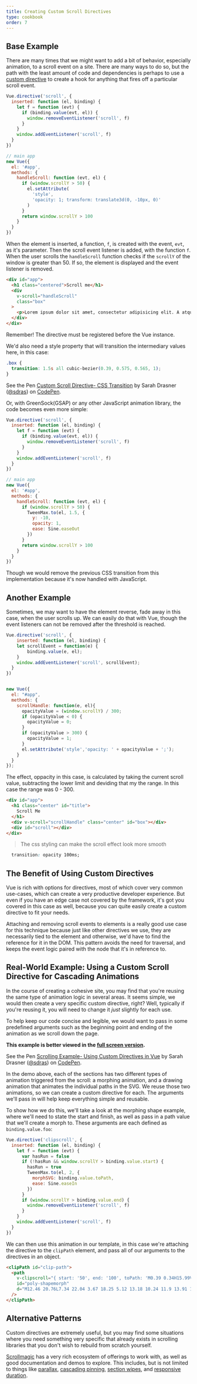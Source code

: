 ```yaml
---
title: Creating Custom Scroll Directives
type: cookbook
order: 7
---
```


## Base Example

There are many times that we might want to add a bit of behavior, especially animation, to a scroll event on a site. There are many ways to do so, but the path with the least amount of code and dependencies is perhaps to use a [custom directive](https://vuejs.org/v2/guide/custom-directive.html) to create a hook for anything that fires off a particular scroll event.

```js
Vue.directive('scroll', {
  inserted: function (el, binding) {
    let f = function (evt) {
      if (binding.value(evt, el)) {
        window.removeEventListener('scroll', f)
      }
    }
    window.addEventListener('scroll', f)
  }
})

// main app
new Vue({
  el: '#app',
  methods: {
    handleScroll: function (evt, el) {
      if (window.scrollY > 50) {
        el.setAttribute(
          'style',
          'opacity: 1; transform: translate3d(0, -10px, 0)'
        )
      }
      return window.scrollY > 100
    }
  }
})
```
When the element is inserted, a function, `f`, is created with the event, `evt`, as it's parameter. Then the scroll event listener is added, with the function `f`. When the user scrolls the `handleScroll` function checks if the `scrollY` of the window is greater than 50. If so, the element is displayed and the event listener is removed. 
```html
<div id="app">
  <h1 class="centered">Scroll me</h1>
  <div
    v-scroll="handleScroll"
    class="box"
  >
    <p>Lorem ipsum dolor sit amet, consectetur adipisicing elit. A atque amet harum aut ab veritatis earum porro praesentium ut corporis. Quasi provident dolorem officia iure fugiat, eius mollitia sequi quisquam.</p>
  </div>
</div>
```

<p class="tip">Remember! The directive must be registered before the Vue instance.</p>

We'd also need a style property that will transition the intermediary values here, in this case:

```css
.box {
  transition: 1.5s all cubic-bezier(0.39, 0.575, 0.565, 1);
}
```

<p data-height="450" data-theme-id="5162" data-slug-hash="983220ed949ac670dff96bdcaf9d3338" data-default-tab="result" data-user="sdras" data-embed-version="2" data-pen-title="Custom Scroll Directive- CSS Transition" class="codepen">See the Pen <a href="https://codepen.io/sdras/pen/983220ed949ac670dff96bdcaf9d3338/">Custom Scroll Directive- CSS Transition</a> by Sarah Drasner (<a href="https://codepen.io/sdras">@sdras</a>) on <a href="https://codepen.io">CodePen</a>.</p>
<script async src="https://static.codepen.io/assets/embed/ei.js"></script>

Or, with GreenSock(GSAP) or any other JavaScript animation library, the code becomes even more simple:

```js
Vue.directive('scroll', {
  inserted: function (el, binding) {
    let f = function (evt) {
      if (binding.value(evt, el)) {
        window.removeEventListener('scroll', f)
      }
    }
    window.addEventListener('scroll', f)
  }
})

// main app
new Vue({
  el: '#app',
  methods: {
    handleScroll: function (evt, el) {
      if (window.scrollY > 50) {
        TweenMax.to(el, 1.5, {
          y: -10,
          opacity: 1,
          ease: Sine.easeOut
        })
      }
      return window.scrollY > 100
    }
  }
})
```

Though we would remove the previous CSS transition from this implementation because it's now handled with JavaScript.

## Another Example

Sometimes, we may want to have the element reverse, fade away in this case, when the user scrolls up. We can easily do that with Vue, though the event listeners can not be removed after the threshold is reached.
```js
Vue.directive('scroll', {
	inserted: function (el, binding) {
  	let scrollEvent = function(e) {
    	binding.value(e, el);
    }
    window.addEventListener('scroll', scrollEvent);
  }
})


new Vue({
  el: "#app",
  methods: {
  	scrollHandle: function(e, el){
      opacityValue = (window.scrollY) / 300;
      if (opacityValue < 0) {
      	opacityValue = 0;
      }
      if (opacityValue > 300) {
      	opacityValue = 1;
      }
      el.setAttribute('style','opacity: ' + opacityValue + ';');
    }
  }
});
```

The effect, oppacity in this case, is calculated by taking the current scroll value, subtracting the lower limit and deviding that my the range. In this case the range was 0 - 300.

```html
<div id="app">
  <h1 class="center" id="title">
    Scroll Me
  </h1>
  <div v-scroll="scrollHandle" class="center" id="box"></div>
  <div id="scroll"></div>
</div>
```

> The css styling can make the scroll effect look more smooth

```css
  transition: opacity 100ms;
```

<script async src="//jsfiddle.net/GregariousAlex/xdvqkbrc/embed/result/"></script>

## The Benefit of Using Custom Directives

Vue is rich with options for directives, most of which cover very common use-cases, which can create a very productive developer experience. But even if you have an edge case not covered by the framework, it's got you covered in this case as well, because you can quite easily create a custom directive to fit your needs.

Attaching and removing scroll events to elements is a really good use case for this technique because just like other directives we use, they are necessarily tied to the element and otherwise, we'd have to find the reference for it in the DOM. This pattern avoids the need for traversal, and keeps the event logic paired with the node that it's in reference to.

## Real-World Example: Using a Custom Scroll Directive for Cascading Animations

In the course of creating a cohesive site, you may find that you're reusing the same type of animation logic in several areas. It seems simple, we would then create a very specific custom directive, right? Well, typically if you're reusing it, you will need to change it _just_ slightly for each use.

To help keep our code concise and legible, we would want to pass in some predefined arguments such as the beginning point and ending of the animation as we scroll down the page.

**This example is better viewed in the [full screen version](https://s.codepen.io/sdras/debug/078c19f5b3ed7f7d28584da450296cd0).**

<p data-height="500" data-theme-id="5162" data-slug-hash="c8c55e3e0bba997350551dd747119100" data-default-tab="result" data-user="sdras" data-embed-version="2" data-pen-title="Scrolling Example- Using Custom Directives in Vue" class="codepen">See the Pen <a href="https://codepen.io/sdras/pen/c8c55e3e0bba997350551dd747119100/">Scrolling Example- Using Custom Directives in Vue</a> by Sarah Drasner (<a href="https://codepen.io/sdras">@sdras</a>) on <a href="https://codepen.io">CodePen</a>.</p>
<script async src="https://static.codepen.io/assets/embed/ei.js"></script>

In the demo above, each of the sections has two different types of animation triggered from the scroll: a morphing animation, and a drawing animation that animates the individual paths in the SVG. We reuse those two animations, so we can create a custom directive for each. The arguments we'll pass in will help keep everything simple and reusable.

To show how we do this, we'll take a look at the morphing shape example, where we'll need to state the start and finish, as well as pass in a path value that we'll create a morph to. These arguments are each defined as `binding.value.foo`:

```js
Vue.directive('clipscroll', {
  inserted: function (el, binding) {
    let f = function (evt) {
      var hasRun = false
      if (!hasRun && window.scrollY > binding.value.start) {
        hasRun = true
        TweenMax.to(el, 2, {
          morphSVG: binding.value.toPath,
          ease: Sine.easeIn
        })
      }
      if (window.scrollY > binding.value.end) {
        window.removeEventListener('scroll', f)
      }
    }
    window.addEventListener('scroll', f)
  }
})
```

We can then use this animation in our template, in this case we're attaching the directive to the `clipPath` element, and pass all of our arguments to the directives in an object.

```html
<clipPath id="clip-path">
  <path
    v-clipscroll="{ start: '50', end: '100', toPath: 'M0.39 0.34H15.99V22.44H0.39z' }"
    id="poly-shapemorph"
    d="M12.46 20.76L7.34 22.04 3.67 18.25 5.12 13.18 10.24 11.9 13.91 15.69 12.46 20.76z"
  />
</clipPath>
```

## Alternative Patterns

Custom directives are extremely useful, but you may find some situations where you need something very specific that already exists in scrolling libraries that you don't wish to rebuild from scratch yourself.

[Scrollmagic](http://scrollmagic.io/) has a very rich ecosystem of offerings to work with, as well as good documentation and demos to explore. This includes, but is not limited to things like [parallax](http://scrollmagic.io/examples/advanced/parallax_scrolling.html), [cascading pinning](http://scrollmagic.io/examples/expert/cascading_pins.html), [section wipes](http://scrollmagic.io/examples/basic/section_wipes_natural.html), and [responsive duration](http://scrollmagic.io/examples/basic/responsive_duration.html).
